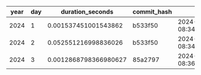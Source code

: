 | year | day | duration_seconds | commit_hash | run_ts |
| --- | --- | --- | --- | --- |
| 2024 | 1 | 0.001537451001543862 | b533f50 | 2024-12-02 08:34:35.664174 |
| 2024 | 2 | 0.052551216998836026 | b533f50 | 2024-12-02 08:34:40.496494 |
| 2024 | 3 | 0.0012868798366980627 | 85a2797 | 2024-12-03 08:36:33.488404 |